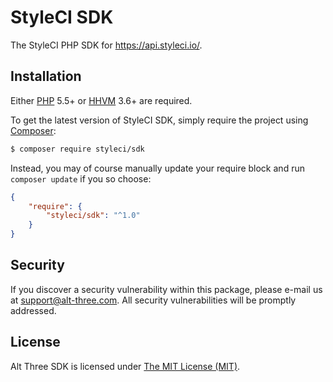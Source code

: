 # StyleCI SDK

The StyleCI PHP SDK for https://api.styleci.io/.


## Installation

Either [PHP](https://php.net) 5.5+ or [HHVM](http://hhvm.com) 3.6+ are required.

To get the latest version of StyleCI SDK, simply require the project using [Composer](https://getcomposer.org):

```bash
$ composer require styleci/sdk
```

Instead, you may of course manually update your require block and run `composer update` if you so choose:

```json
{
    "require": {
        "styleci/sdk": "^1.0"
    }
}
```


## Security

If you discover a security vulnerability within this package, please e-mail us at support@alt-three.com. All security vulnerabilities will be promptly addressed.


## License

Alt Three SDK is licensed under [The MIT License (MIT)](LICENSE).
